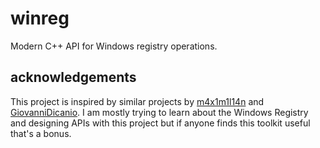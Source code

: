 # winreg
Modern C++ API for Windows registry operations.

## acknowledgements
This project is inspired by similar projects by [m4x1m1l14n](https://github.com/m4x1m1l14n/Registry) and [GiovanniDicanio](https://github.com/GiovanniDicanio/WinReg). I am mostly trying to learn about the Windows Registry and designing APIs with this project but if anyone finds this toolkit useful that's a bonus.
